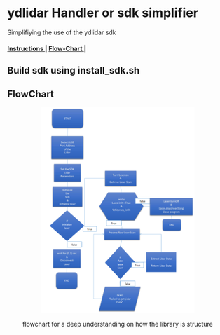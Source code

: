 # ydlidar Handler or sdk simplifier

Simplifiying the use of the ydlidar sdk
<p aling="center">
   <h4> <a href=""> Instructions </a>|
        <a href=""> Flow-Chart </a> |
  </h4>
</p>

## Build sdk using install_sdk.sh
 

## FlowChart 
<p align="center">
  <img src="https://raw.githubusercontent.com/The-GUY-2024/Ydlidar_Driver/main/img/Lidar_flowchart.PNG" width="350" />
  
</p>
<p align="center">
  flowchart for a deep understanding on how the library is structure
</p>

